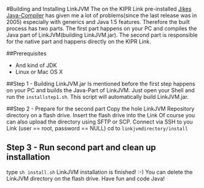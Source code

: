 #Building and Installing LinkJVM
The on the KIPR Link pre-installed [Jikes Java-Compiler](http://jikes.sourceforge.net/) has given me a lot of problems(since the last release was in 2005) especially with generics and Java 1.5 features. Therefore the built process has two parts. The first part happens on your PC and compiles the Java part of LinkJVM(building LinkJVM.jar). The second part is responsible for the native part and happens directly on the KIPR Link. 

##Prerequisites
+ And kind of JDK
+ Linux or Mac OS X

##Step 1 - Building LinkJVM.jar
Is mentioned before the first step happens on your PC and builds the Java-Part of LinkJVM.
Just open your Shell and run the `installstep1.sh`. This script will automatically build LinkJVM.jar. 

##Step 2 - Prepare for the second part
Copy the hole LinkJVM Repository directory on a flash drive.
Insert the flash drive into the Link
Of course you can also upload the directory using SFTP or SCP.
Connect via SSH to you Link (user == root, password == NULL)
cd to `linkjvmdirectory/install`

## Step 3 - Run second part and clean up installation
type `sh install.sh`
LinkJVM installation is finished! :-)
You can delete the LinkJVM directory on the flash drive.
Have fun and code Java!
